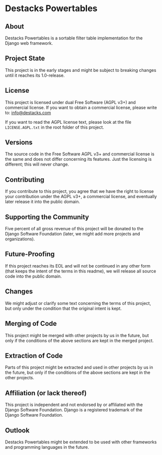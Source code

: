 # Destacks Powertables

## About

Destacks Powertables is a sortable filter table implementation for the Django web
framework.

## Project State

This project is in the early stages and might be subject to breaking changes until it
reaches its 1.0-release.

## License

This project is licensed under dual Free Software (AGPL v3+) and commercial license. If
you want to obtain a commercial license, please write to: info@destacks.com

If you want to read the AGPL license text, please look at the file `LICENSE.AGPL.txt` in
the root folder of this project.

## Versions

The source code in the Free Software AGPL v3+ and commercial license is the same and
does not differ concerning its features. Just the licensing is different; this will
never change.

## Contributing

If you contribute to this project, you agree that we have the right to license your
contribution under the AGPL v3+, a commercial license, and eventually later release it
into the public domain.

## Supporting the Community

Five percent of all gross revenue of this project will be donated to the Django Software
Foundation (later, we might add more projects and organizations).

## Future-Proofing

If this project reaches its EOL and will not be continued in any other form (that keeps
the intent of the terms in this readme), we will release all source code into the public
domain.

## Changes

We might adjust or clarify some text concerning the terms of this project, but only
under the condition that the original intent is kept.

## Merging of Code

This project might be merged with other projects by us in the future, but only if the
conditions of the above sections are kept in the merged project.

## Extraction of Code

Parts of this project might be extracted and used in other projects by us in the future,
but only if the conditions of the above sections are kept in the other projects.

## Affiliation (or lack thereof)

This project is independent and not endorsed by or affiliated with the Django Software
Foundation. Django is a registered trademark of the Django Software Foundation.

## Outlook

Destacks Powertables might be extended to be used with other frameworks and programming
languages in the future.
